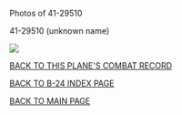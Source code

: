 
Photos of 41-29510






 




41-29510 (unknown name)  

![](41-29510.jpg)  
  

[BACK TO THIS PLANE'S COMBAT RECORD](../b24s/41-29510.md)  

[BACK TO B-24 INDEX PAGE](../000b24s.md)  

[BACK TO MAIN PAGE](../index.md)


